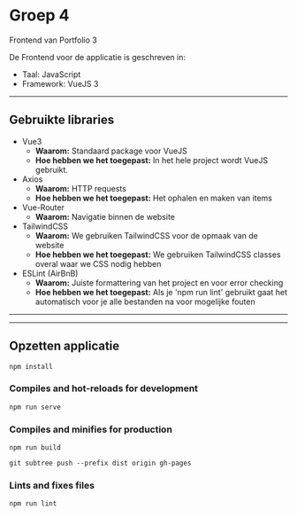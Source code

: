 # Groep 4

Frontend van Portfolio 3

De Frontend voor de applicatie is geschreven in:

* Taal: JavaScript
* Framework: VueJS 3


---

## Gebruikte libraries

- Vue3
    - <b>Waarom:</b> Standaard package voor VueJS
    - <b>Hoe hebben we het toegepast:</b> In het hele project wordt VueJS gebruikt.
- Axios
    - <b>Waarom:</b> HTTP requests
    - <b>Hoe hebben we het toegepast:</b> Het ophalen en maken van items
- Vue-Router
    - <b>Waarom:</b> Navigatie binnen de website
- TailwindCSS
    - <b>Waarom:</b> We gebruiken TailwindCSS voor de opmaak van de website
    - <b>Hoe hebben we het toegepast:</b> We gebruiken TailwindCSS classes overal waar we CSS nodig hebben
- ESLint (AirBnB)
    - <b>Waarom:</b> Juiste formattering van het project en voor error checking
    - <b>Hoe hebben we het toegepast:</b> Als je 'npm run lint' gebruikt gaat het automatisch voor je alle bestanden na voor mogelijke fouten
---

---
## Opzetten applicatie

```
npm install
```

### Compiles and hot-reloads for development
```
npm run serve
```

### Compiles and minifies for production
```
npm run build

```

```
git subtree push --prefix dist origin gh-pages  
```

### Lints and fixes files
```
npm run lint
```